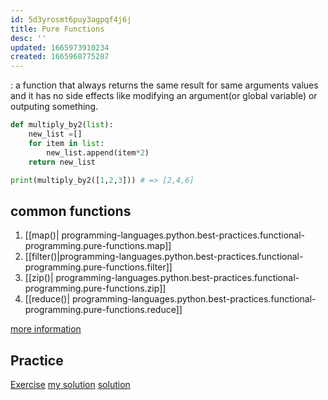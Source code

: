 ```yaml
---
id: 5d3yrosmt6puy3agpqf4j6j
title: Pure Functions
desc: ''
updated: 1665973910234
created: 1665968775287
---
```

: a function that always returns the same result for same arguments values and it has no side effects like modifying an argument(or global variable) or outputing something. 

```python
def multiply_by2(list):
    new_list =[]
    for item in list:
        new_list.append(item*2)
    return new_list

print(multiply_by2([1,2,3])) # => [2,4,6]    
```
## common functions
1. [[map()| programming-languages.python.best-practices.functional-programming.pure-functions.map]]
2. [[filter()|programming-languages.python.best-practices.functional-programming.pure-functions.filter]]
3. [[zip()| programming-languages.python.best-practices.functional-programming.pure-functions.zip]]
4. [[reduce()| programming-languages.python.best-practices.functional-programming.pure-functions.reduce]]

[more information](https://www.geeksforgeeks.org/pure-functions/)

## Practice
[Exercise](https://repl.it/@aneagoie/functional-1)
[my solution](https://replit.com/@tdehof/functional-1#main.py)
[solution](https://repl.it/@aneagoie/functional)
